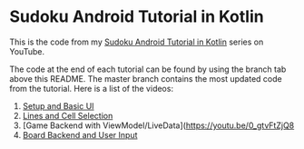 # Sudoku Android Tutorial in Kotlin

This is the code from my [Sudoku Android Tutorial in Kotlin](https://www.youtube.com/playlist?list=PLJSII25WrAz72NhnBitybKMMX0_f1UEym) series on YouTube.

The code at the end of each tutorial can be found by using the branch tab above this README.
The master branch contains the most updated code from the tutorial. Here is a list of the videos:

1. [Setup and Basic UI](https://youtu.be/o6P05m0E9z4)
2. [Lines and Cell Selection](https://youtu.be/00QdlHuKGH8)
3. [Game Backend with ViewModel/LiveData](https://youtu.be/0_gtvFtZjQ8
4. [Board Backend and User Input](https://youtu.be/LGemCgr-38o)

